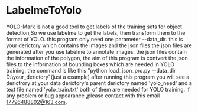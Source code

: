 # LabelmeToYolo
YOLO-Mark is not a good tool to get labels of the training sets for object detection,So we use labelme to get the labels, then transform them to the format of YOLO.
this program only need one parameter --data_dir. this is your derictory which contains the images and the json files.the json files are generated after you use labelme to annotate images.
the json files contain the information of the polygon, the aim of this program is contvert the json files to the information of bounding boxes which are needed in YOLO training.
the command is like this "python load_json_pro.py --data_dir D:\your_derictory\"(just a example)
after running this program you will see a derictrory at your data derictory's parent derictory named 'yolo_need' and a text file named
'yolo_train.txt' both of them are needed for YOLO training.
if any problem or bug appearance ,please contact with this email 17796488802@163.com.
